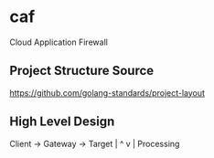 # caf
Cloud Application Firewall

## Project Structure Source
https://github.com/golang-standards/project-layout


## High Level Design
Client -> Gateway -> Target
             | ^
             v |
        Processing
